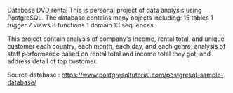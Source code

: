 Database DVD rental
This is personal project of data analysis using PostgreSQL. 
The database contains many objects including:
  15 tables
  1 trigger
  7 views
  8 functions
  1 domain
  13 sequences

This project contain analysis of company's income, rental total, and unique customer each country, each month, each day, and each genre; 
analysis of staff performance based on rental total and income total they got; and address detail of top customer.

Source database :
https://www.postgresqltutorial.com/postgresql-sample-database/
